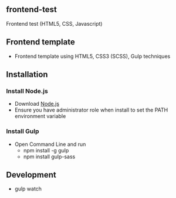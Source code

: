 ## frontend-test
Frontend test (HTML5, CSS, Javascript)

## Frontend template
  - Frontend template using HTML5, CSS3 (SCSS), Gulp techniques

## Installation
### Install Node.js
  - Download [Node.js](http://nodejs.org)
  - Ensure you have administrator role when install to set the PATH environment variable

### Install Gulp
  - Open Command Line and run
    * npm install -g gulp
    * npm install gulp-sass

## Development
  - gulp watch